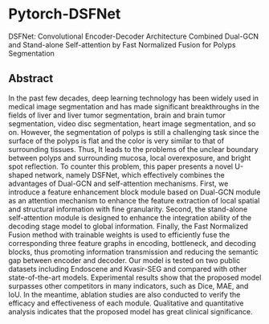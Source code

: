 # Pytorch-DSFNet
DSFNet: Convolutional Encoder-Decoder Architecture Combined Dual-GCN and Stand-alone Self-attention by Fast Normalized Fusion for Polyps Segmentation
## Abstract
In the past few decades, deep learning technology has been widely used in medical image segmentation and has made significant breakthroughs in the fields of liver and liver tumor segmentation, brain and brain tumor segmentation, video disc segmentation, heart image segmentation, and so on. However, the segmentation of polyps is still a challenging task since the surface of the polyps is flat and the color is very similar to that of surrounding tissues. Thus, It leads to the problems of the unclear boundary between polyps and surrounding mucosa, local overexposure, and bright spot reflection. To counter this problem, this paper presents a novel U-shaped network, namely DSFNet, which effectively combines the advantages of Dual-GCN and self-attention mechanisms. First, we introduce a feature enhancement block module based on Dual-GCN module as an attention mechanism to enhance the feature extraction of local spatial and structural information with fine granularity. Second, the stand-alone self-attention module is designed to enhance the integration ability of the decoding stage model to global information. Finally, the Fast Normalized Fusion method with trainable weights is used to efficiently fuse the corresponding three feature graphs in encoding, bottleneck, and decoding blocks, thus promoting information transmission and reducing the semantic gap between encoder and decoder. Our model is tested on two public datasets including Endoscene and Kvasir-SEG and compared with other state-of-the-art models. Experimental results show that the proposed model surpasses other competitors in many indicators, such as Dice, MAE, and IoU. In the meantime, ablation studies are also conducted to verify the efficacy and effectiveness of each module. Qualitative and quantitative analysis indicates that the proposed model has great clinical significance.
